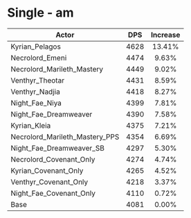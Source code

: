 # Single - am
| Actor | DPS | Increase |
|---|:---:|:---:|
|Kyrian_Pelagos|4628|13.41%|
|Necrolord_Emeni|4474|9.63%|
|Necrolord_Marileth_Mastery|4449|9.02%|
|Venthyr_Theotar|4431|8.59%|
|Venthyr_Nadjia|4418|8.27%|
|Night_Fae_Niya|4399|7.81%|
|Night_Fae_Dreamweaver|4390|7.58%|
|Kyrian_Kleia|4375|7.21%|
|Necrolord_Marileth_Mastery_PPS|4354|6.69%|
|Night_Fae_Dreamweaver_SB|4297|5.30%|
|Necrolord_Covenant_Only|4274|4.74%|
|Kyrian_Covenant_Only|4265|4.52%|
|Venthyr_Covenant_Only|4218|3.37%|
|Night_Fae_Covenant_Only|4110|0.72%|
|Base|4081|0.00%|
